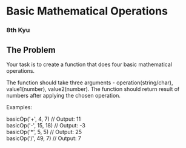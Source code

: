 # Basic Mathematical Operations

### 8th Kyu

## The Problem
Your task is to create a function that does four basic mathematical operations.

The function should take three arguments - operation(string/char), value1(number), value2(number).
The function should return result of numbers after applying the chosen operation.

Examples:

basicOp('+', 4, 7)         // Output: 11<br/>
basicOp('-', 15, 18)       // Output: -3<br/>
basicOp('*', 5, 5)         // Output: 25<br/>
basicOp('/', 49, 7)        // Output: 7<br/>
